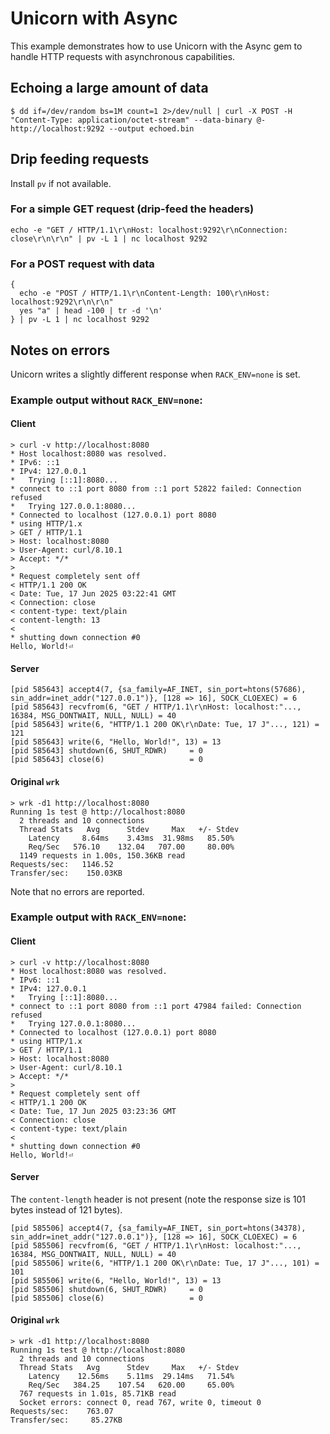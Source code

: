 # Unicorn with Async

This example demonstrates how to use Unicorn with the Async gem to handle HTTP requests with asynchronous capabilities.

## Echoing a large amount of data

```
$ dd if=/dev/random bs=1M count=1 2>/dev/null | curl -X POST -H "Content-Type: application/octet-stream" --data-binary @- http://localhost:9292 --output echoed.bin
```

## Drip feeding requests

Install `pv` if not available.

### For a simple GET request (drip-feed the headers)

```
echo -e "GET / HTTP/1.1\r\nHost: localhost:9292\r\nConnection: close\r\n\r\n" | pv -L 1 | nc localhost 9292
```

### For a POST request with data

```
{
  echo -e "POST / HTTP/1.1\r\nContent-Length: 100\r\nHost: localhost:9292\r\n\r\n"
  yes "a" | head -100 | tr -d '\n'
} | pv -L 1 | nc localhost 9292
```

## Notes on errors

Unicorn writes a slightly different response when `RACK_ENV=none` is set.

### Example output without `RACK_ENV=none`:

#### Client

```
> curl -v http://localhost:8080
* Host localhost:8080 was resolved.
* IPv6: ::1
* IPv4: 127.0.0.1
*   Trying [::1]:8080...
* connect to ::1 port 8080 from ::1 port 52822 failed: Connection refused
*   Trying 127.0.0.1:8080...
* Connected to localhost (127.0.0.1) port 8080
* using HTTP/1.x
> GET / HTTP/1.1
> Host: localhost:8080
> User-Agent: curl/8.10.1
> Accept: */*
> 
* Request completely sent off
< HTTP/1.1 200 OK
< Date: Tue, 17 Jun 2025 03:22:41 GMT
< Connection: close
< content-type: text/plain
< content-length: 13
< 
* shutting down connection #0
Hello, World!⏎
```

#### Server

```
[pid 585643] accept4(7, {sa_family=AF_INET, sin_port=htons(57686), sin_addr=inet_addr("127.0.0.1")}, [128 => 16], SOCK_CLOEXEC) = 6
[pid 585643] recvfrom(6, "GET / HTTP/1.1\r\nHost: localhost:"..., 16384, MSG_DONTWAIT, NULL, NULL) = 40
[pid 585643] write(6, "HTTP/1.1 200 OK\r\nDate: Tue, 17 J"..., 121) = 121
[pid 585643] write(6, "Hello, World!", 13) = 13
[pid 585643] shutdown(6, SHUT_RDWR)     = 0
[pid 585643] close(6)                   = 0
```

#### Original `wrk`

```
> wrk -d1 http://localhost:8080
Running 1s test @ http://localhost:8080
  2 threads and 10 connections
  Thread Stats   Avg      Stdev     Max   +/- Stdev
    Latency     8.64ms    3.43ms  31.98ms   85.50%
    Req/Sec   576.10    132.04   707.00     80.00%
  1149 requests in 1.00s, 150.36KB read
Requests/sec:   1146.52
Transfer/sec:    150.03KB
```

Note that no errors are reported.

### Example output with `RACK_ENV=none`:

#### Client

```
> curl -v http://localhost:8080
* Host localhost:8080 was resolved.
* IPv6: ::1
* IPv4: 127.0.0.1
*   Trying [::1]:8080...
* connect to ::1 port 8080 from ::1 port 47984 failed: Connection refused
*   Trying 127.0.0.1:8080...
* Connected to localhost (127.0.0.1) port 8080
* using HTTP/1.x
> GET / HTTP/1.1
> Host: localhost:8080
> User-Agent: curl/8.10.1
> Accept: */*
> 
* Request completely sent off
< HTTP/1.1 200 OK
< Date: Tue, 17 Jun 2025 03:23:36 GMT
< Connection: close
< content-type: text/plain
< 
* shutting down connection #0
Hello, World!⏎
```

#### Server

The `content-length` header is not present (note the response size is 101 bytes instead of 121 bytes).

```
[pid 585506] accept4(7, {sa_family=AF_INET, sin_port=htons(34378), sin_addr=inet_addr("127.0.0.1")}, [128 => 16], SOCK_CLOEXEC) = 6
[pid 585506] recvfrom(6, "GET / HTTP/1.1\r\nHost: localhost:"..., 16384, MSG_DONTWAIT, NULL, NULL) = 40
[pid 585506] write(6, "HTTP/1.1 200 OK\r\nDate: Tue, 17 J"..., 101) = 101
[pid 585506] write(6, "Hello, World!", 13) = 13
[pid 585506] shutdown(6, SHUT_RDWR)     = 0
[pid 585506] close(6)                   = 0
```

#### Original `wrk`

```
> wrk -d1 http://localhost:8080
Running 1s test @ http://localhost:8080
  2 threads and 10 connections
  Thread Stats   Avg      Stdev     Max   +/- Stdev
    Latency    12.56ms    5.11ms  29.14ms   71.54%
    Req/Sec   384.25    107.54   620.00     65.00%
  767 requests in 1.01s, 85.71KB read
  Socket errors: connect 0, read 767, write 0, timeout 0
Requests/sec:    763.07
Transfer/sec:     85.27KB
```
